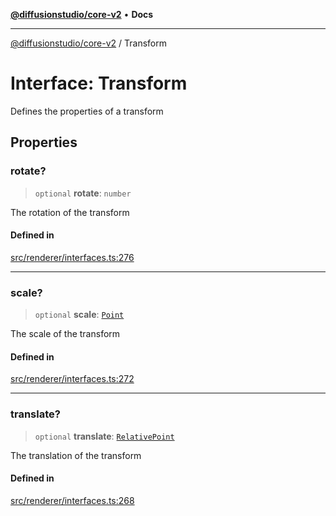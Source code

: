 [**@diffusionstudio/core-v2**](../README.md) • **Docs**

***

[@diffusionstudio/core-v2](../globals.md) / Transform

# Interface: Transform

Defines the properties of a transform

## Properties

### rotate?

> `optional` **rotate**: `number`

The rotation of the transform

#### Defined in

[src/renderer/interfaces.ts:276](https://github.com/diffusionstudio/core-v2/blob/ce69ef92917fd6c7f2f6e872cf6c87954dee9b56/src/renderer/interfaces.ts#L276)

***

### scale?

> `optional` **scale**: [`Point`](Point.md)

The scale of the transform

#### Defined in

[src/renderer/interfaces.ts:272](https://github.com/diffusionstudio/core-v2/blob/ce69ef92917fd6c7f2f6e872cf6c87954dee9b56/src/renderer/interfaces.ts#L272)

***

### translate?

> `optional` **translate**: [`RelativePoint`](RelativePoint.md)

The translation of the transform

#### Defined in

[src/renderer/interfaces.ts:268](https://github.com/diffusionstudio/core-v2/blob/ce69ef92917fd6c7f2f6e872cf6c87954dee9b56/src/renderer/interfaces.ts#L268)

